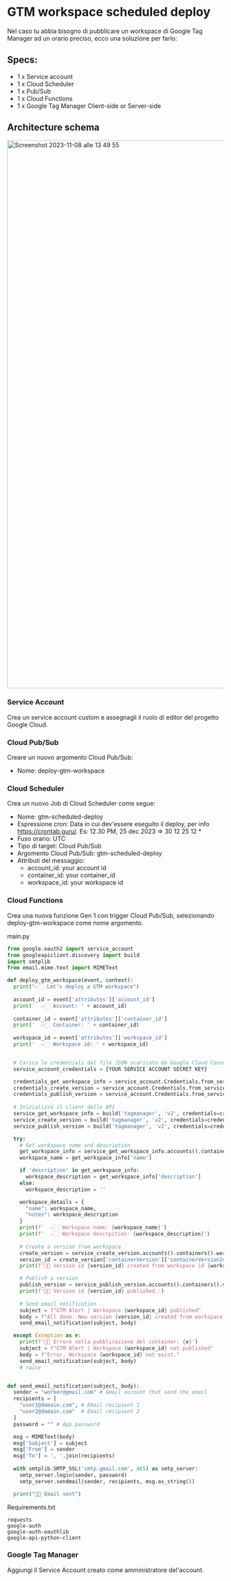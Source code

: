 # GTM workspace scheduled deploy

Nel caso tu abbia bisogno di pubblicare un workspace di Google Tag Manager ad un orario preciso, ecco una soluzione per farlo:

## Specs:
- 1 x Service account
- 1 x Cloud Scheduler
- 1 x Pub/Sub 
- 1 x Cloud Functions
- 1 x Google Tag Manager Client-side or Server-side

## Architecture schema

<img width="1274" alt="Screenshot 2023-11-08 alle 13 49 55" src="https://github.com/tommasomoretti/gtm-scheduled-deploy/assets/29273232/b2f5a996-4e5c-4534-a6d2-5228de601d7f">

### Service Account
Crea un service account custom e assegnagli il ruolo di editor del progetto Google Cloud.

### Cloud Pub/Sub
Creare un nuovo argomento Cloud Pub/Sub:
- Nome: deploy-gtm-workspace

### Cloud Scheduler
Crea un nuovo Job di Cloud Scheduler come segue:
- Nome: gtm-scheduled-deploy
- Espressione cron: Data in cui dev'essere eseguito il deploy, per info https://crontab.guru/. Es: 12.30 PM, 25 dec 2023 => 30 12 25 12 *
- Fuso orario: UTC
- Tipo di target: Cloud Pub/Sub
- Argomento Cloud Pub/Sub: gtm-scheduled-deploy
- Attributi del messaggio:
  - account_id: your account id
  - container_id: your container_id
  - workspace_id: your workspace id 

### Cloud Functions
Crea una nuova funzione Gen 1 con trigger Cloud Pub/Sub, selezionando deploy-gtm-workspace come nome argomento.

main.py

```python
from google.oauth2 import service_account
from googleapiclient.discovery import build
import smtplib
from email.mime.text import MIMEText

def deploy_gtm_workspace(event, context):
  print("👉🏻 Let's deploy a GTM workspace")
  
  account_id = event['attributes']['account_id']
  print('  👉🏻 Account: ' + account_id)
  
  container_id = event['attributes']['container_id']
  print('  👉🏻 Container: ' + container_id)
  
  workspace_id = event['attributes']['workspace_id']
  print('  👉🏻 Workspace id: ' + workspace_id)


  # Carica le credenziali dal file JSON scaricato da Google Cloud Console
  service_account_credentials = {YOUR SERVICE ACCOUNT SECRET KEY}

  credentials_get_workspace_info = service_account.Credentials.from_service_account_info(service_account_credentials, scopes=['https://www.googleapis.com/auth/tagmanager.readonly'])
  credentials_create_version = service_account.Credentials.from_service_account_info(service_account_credentials, scopes=['https://www.googleapis.com/auth/tagmanager.edit.containerversions'])
  credentials_publish_version = service_account.Credentials.from_service_account_info(service_account_credentials, scopes=['https://www.googleapis.com/auth/tagmanager.publish'])
  
  # Inizializza il client delle API
  service_get_workspace_info = build('tagmanager', 'v2', credentials=credentials_get_workspace_info)
  service_create_version = build('tagmanager', 'v2', credentials=credentials_create_version)
  service_publish_version = build('tagmanager', 'v2', credentials=credentials_publish_version)

  try:
    # Get workspace name and description
    get_workspace_info = service_get_workspace_info.accounts().containers().workspaces().get(path=f'accounts/{account_id}/containers/{container_id}/workspaces/{workspace_id}').execute()
    workspace_name = get_workspace_info['name']

    if 'description' in get_workspace_info:
      workspace_description = get_workspace_info['description']
    else:
      workspace_description = ''

    workspace_details = {
      "name": workspace_name,
      "notes": workspace_description
    }
    print(f'  👉🏻 Workspace name: {workspace_name}')
    print(f'  👉🏻 Workspace descrpition: {workspace_description}')
    
    # Create a version from workspace
    create_version = service_create_version.accounts().containers().workspaces().create_version(path=f'accounts/{account_id}/containers/{container_id}/workspaces/{workspace_id}', body=workspace_details).execute()
    version_id = create_version['containerVersion']['containerVersionId']
    print(f'👍🏻 Version id {version_id} created from workspace id {workspace_id}.')

    # Publish a version
    publish_version = service_publish_version.accounts().containers().versions().publish(path=f'accounts/{account_id}/containers/{container_id}/versions/{version_id}').execute()
    print(f'👍🏻 Version id {version_id} published.')
    
    # Send email notification
    subject = f"GTM Alert | Workspace {workspace_id} published"
    body = f"All done. New version {version_id} created from workspace {workspace_id}."
    send_email_notification(subject, body)

  except Exception as e:
    print(f'🖕🏻 Errore nella pubblicazione del container: {e}')
    subject = f"GTM Alert | Workspace {workspace_id} not published"
    body = f"Error. Workspace {workspace_id} not exist."
    send_email_notification(subject, body)
    # raise


def send_email_notification(subject, body):
  sender = "worker@gmail.com" # Gmail account that send the email
  recipients = [
    "user1@domain.com", # Email recipient 1
    "user2@domain.com"  # Email recipient 2
  ]
  password = "" # App password

  msg = MIMEText(body)
  msg['Subject'] = subject
  msg['From'] = sender
  msg['To'] = ', '.join(recipients)
  
  with smtplib.SMTP_SSL('smtp.gmail.com', 465) as smtp_server:
    smtp_server.login(sender, password)
    smtp_server.sendmail(sender, recipients, msg.as_string())

  print("👍🏻 Email sent")
```

Requirements.txt

```
requests
google-auth
google-auth-oauthlib
google-api-python-client
```


### Google Tag Manager
Aggiungi il Service Account creato come amministratore del'account.
